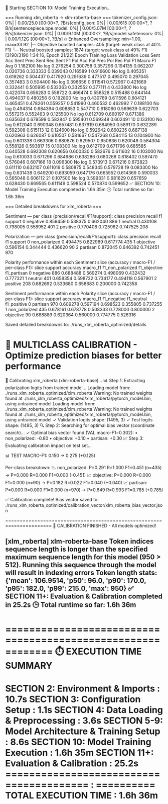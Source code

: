 🚀 Starting SECTION 10: Model Training Execution...

=== Running xlm_roberta -> xlm-roberta-base ===
tokenizer_config.json:   0%|          | 0.00/25.0 [00:00<?, ?B/s]config.json:   0%|          | 0.00/615 [00:00<?, ?B/s]sentencepiece.bpe.model:   0%|          | 0.00/5.07M [00:00<?, ?B/s]tokenizer.json:   0%|          | 0.00/9.10M [00:00<?, ?B/s]model.safetensors:   0%|          | 0.00/1.12G [00:00<?, ?B/s]
🔥 Enhanced Oversampling: min=1.00, max=33.92
   ├─ Objective boosted samples: 405 (target: weak class at 40% F1)
   └─ Neutral boosted samples: 1874 (target: weak class at 49% F1)
 [3190/3190 1:34:16, Epoch 21/22]
Epoch	Training Loss	Validation Loss	Sent Acc	Sent Prec	Sent Rec	Sent F1	Pol Acc	Pol Prec	Pol Rec	Pol F1	Macro F1 Avg
0	1.182100	No log	0.276254	0.300758	0.357296	0.194135	0.062207	0.020736	0.333333	0.039043	0.116589
1	0.916600	No log	0.405351	0.619262	0.504437	0.417920	0.291639	0.477517	0.495070	0.297045	0.357483
3	0.504400	No log	0.396656	0.611541	0.572967	0.421669	0.332441	0.505995	0.532363	0.332552	0.377111
4	0.433800	No log	0.422074	0.656283	0.558722	0.466474	0.558528	0.515488	0.644144	0.494037	0.480256
6	0.192800	No log	0.430769	0.611596	0.604121	0.465451	0.478261	0.559257	0.541990	0.460532	0.462992
7	0.188100	No log	0.494314	0.684394	0.608853	0.547710	0.618060	0.569639	0.622703	0.557215	0.552463
9	0.125500	No log	0.612709	0.660197	0.671386	0.635634	0.679599	0.582847	0.595401	0.569348	0.602491
10	0.133100	No log	0.612040	0.690348	0.657481	0.637919	0.684950	0.589170	0.632289	0.592308	0.615113
12	0.124600	No log	0.592642	0.660235	0.687138	0.620963	0.626087	0.610507	0.581667	0.547268	0.584115
13	0.104900	No log	0.601338	0.663306	0.680876	0.629507	0.650836	0.620048	0.584304	0.558126	0.593817
15	0.108300	No log	0.612709	0.671796	0.685585	0.640528	0.692308	0.620656	0.600330	0.582676	0.611602
16	0.103000	No log	0.610033	0.671296	0.684986	0.638286	0.680268	0.618402	0.597470	0.576046	0.607166
18	0.096300	No log	0.573913	0.671216	0.672823	0.611110	0.632107	0.611019	0.580875	0.548345	0.579728
19	0.083300	No log	0.631438	0.649200	0.693059	0.647176	0.665552	0.614369	0.590033	0.565048	0.606112
21	0.107500	No log	0.599331	0.681629	0.657659	0.628430	0.669565	0.611149	0.598524	0.570874	0.599652
✅ SECTION 10: Model Training Execution completed in 1.6h 35m
🕒 Total runtime so far: 1.6h 36m

=== Detailed breakdowns for xlm_roberta ===

Sentiment — per class (precision/recall/F1/support):
class	precision	recall	f1	support
0	negative	0.859459	0.538375	0.662040	886
1	neutral	0.430108	0.798005	0.558952	401
2	positive	0.770408	0.725962	0.747525	208

Polarization — per class (precision/recall/F1/support):
class	precision	recall	f1	support
0	non_polarized	0.494475	0.822989	0.617774	435
1	objective	0.596154	0.344444	0.436620	90
2	partisan	0.872045	0.646392	0.742451	970

Polarity performance within each Sentiment slice (accuracy / macro-F1 / per-class F1):
slice	support	accuracy	macro_f1	f1_non_polarized	f1_objective	f1_partisan
0	negative	886	0.688488	0.569274	0.498069	0.432432	0.777321
1	neutral	401	0.658354	0.598732	0.734177	0.494118	0.567901
2	positive	208	0.682692	0.533680	0.658683	0.200000	0.742358

Sentiment performance within each Polarity slice (accuracy / macro-F1 / per-class F1):
slice	support	accuracy	macro_f1	f1_negative	f1_neutral	f1_positive
0	partisan	970	0.609278	0.597194	0.698523	0.355805	0.737255
1	non_polarized	435	0.678161	0.678778	0.508333	0.728000	0.800000
2	objective	90	0.688889	0.620364	0.560000	0.774775	0.526316

Saved detailed breakdowns to: ./runs_xlm_roberta_optimized/details

🎯 MULTICLASS CALIBRATION - Optimize prediction biases for better performance
======================================================================

🔧 Calibrating xlm_roberta (xlm-roberta-base)...
📊 Step 1: Extracting polarization logits from trained model...
   Loading model from: ./runs_xlm_roberta_optimized/xlm_roberta
   Warning: No trained weights found at ./runs_xlm_roberta_optimized/xlm_roberta/pytorch_model.bin, using untrained model
   Loading model from: ./runs_xlm_roberta_optimized/xlm_roberta
   Warning: No trained weights found at ./runs_xlm_roberta_optimized/xlm_roberta/pytorch_model.bin, using untrained model
   ✓ Validation logits shape: (1495, 3)
   ✓ Test logits shape: (1495, 3)
🔍 Step 2: Searching for optimal bias vector (coordinate search)...
   ✓ Optimal bias vector found (VAL macro-F1=0.302):
      • non_polarized: -0.80
      •     objective: +0.10
      •      partisan: +0.30
📈 Step 3: Evaluating calibration impact on test set...

   📊 TEST MACRO-F1: 0.150 → 0.275 (+0.125)

   Per-class breakdown:
   📉 non_polarized: P=0.291 R=1.000 F1=0.451 (n=435)  →  P=0.000 R=0.000 F1=0.000 (-0.451)
   📈     objective: P=0.000 R=0.000 F1=0.000 (n=90)  →  P=0.182 R=0.022 F1=0.040 (+0.040)
   📈      partisan: P=0.000 R=0.000 F1=0.000 (n=970)  →  P=0.649 R=0.993 F1=0.785 (+0.785)

✅ Calibration complete! Bias vector saved to:
   ./runs_xlm_roberta_optimized/calibration_vector/xlm_roberta_bias_vector.json

======================================================================
🎉 CALIBRATION FINISHED - All models optimized!


[xlm_roberta] xlm-roberta-base
Token indices sequence length is longer than the specified maximum sequence length for this model (950 > 512). Running this sequence through the model will result in indexing errors
Token length stats: {'mean': 106.9514, 'p50': 96.0, 'p90': 170.0, 'p95': 182.0, 'p99': 215.0, 'max': 950}
✅ SECTION 11+: Evaluation & Calibration completed in 25.2s
🕒 Total runtime so far: 1.6h 36m
------------------------------------------------------------

============================================================
⏱️  EXECUTION TIME SUMMARY
============================================================
SECTION 2: Environment & Imports         : 10.7s
SECTION 3: Configuration Setup           : 1.1s
SECTION 4: Data Loading & Preprocessing  : 3.6s
SECTION 5-9: Model Architecture & Training Setup : 8.6s
SECTION 10: Model Training Execution     : 1.6h 35m
SECTION 11+: Evaluation & Calibration    : 25.2s
======================================== : ==========
TOTAL EXECUTION TIME                     : 1.6h 36m
============================================================